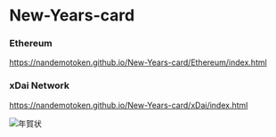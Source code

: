 # New-Years-card

### Ethereum
https://nandemotoken.github.io/New-Years-card/Ethereum/index.html

### xDai Network
https://nandemotoken.github.io/New-Years-card/xDai/index.html


![年賀状](https://github.com/nandemotoken/New-Years-card/blob/gh-pages/NFT_NewYearCard.png?raw=true)
